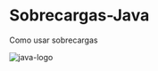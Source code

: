 # Sobrecargas-Java
Como usar sobrecargas

![java-logo](https://user-images.githubusercontent.com/96260047/178108672-5b3181ae-53cb-428e-b7cc-dd093b2e8dac.png)
